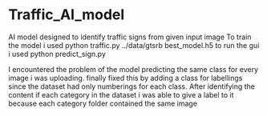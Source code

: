 # Traffic_AI_model
AI model designed to identify traffic signs from given input image
To train the model i used  python traffic.py ../data/gtsrb best_model.h5
to run the gui i used python predict_sign.py

I encountered the problem of the model predicting the same class for every image i was uploading. finally fixed this by adding a class for labellings since the dataset had only numberings for each class. 
After identifying the content if each category in the dataset i was able to give a label to it because each category folder contained the same image
